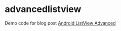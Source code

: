 advancedlistview
================

Demo code for blog post [Android ListView Advanced](http://xianminx.github.io/2013/04/23/android-listview/)
